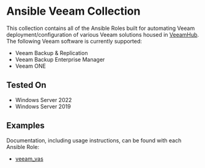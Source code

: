 # Ansible Veeam Collection

This collection contains all of the Ansible Roles built for automating Veeam deployment/configuration of various Veeam solutions housed in [VeeamHub](https://github.com/VeeamHub/veeam-ansible). The following Veeam software is currently supported:

* Veeam Backup & Replication
* Veeam Backup Enterprise Manager
* Veeam ONE

## Tested On

* Windows Server 2022
* Windows Server 2019

## Examples

Documentation, including usage instructions, can be found with each Ansible Role:

* [veeam_vas](https://github.com/VeeamHub/veeam-ansible/tree/master/roles/veeam_vas)

